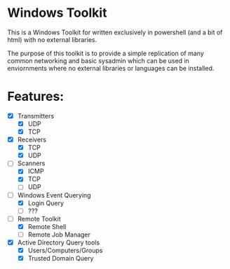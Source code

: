 # Windows Toolkit
This is a Windows Toolkit for written exclusively in powershell (and a bit of html) with no external libraries.

The purpose of this toolkit is to provide a simple replication of many common networking and basic sysadmin which can be used in enviornments where no external libraries or languages can be installed. 

# Features:
- [x] Transmitters
    - [X] UDP
    - [X] TCP
- [X] Receivers
    - [X] TCP
    - [X] UDP 
- [ ] Scanners
    - [X] ICMP
    - [X] TCP
    - [ ] UDP
- [ ] Windows Event Querying
    - [X] Login Query
    - [ ] ??? 
- [ ] Remote Toolkit
    - [X] Remote Shell
    - [ ] Remote Job Manager 
- [X] Active Directory Query tools
    - [X] Users/Computers/Groups
    - [X] Trusted Domain Query
